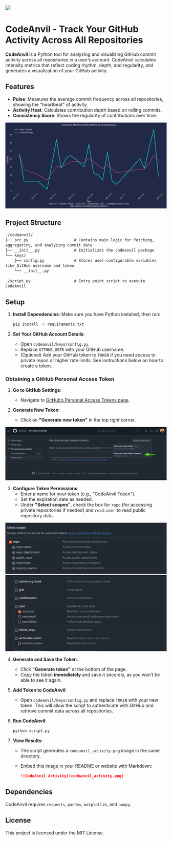 ![](codeanvil.webp)

# CodeAnvil - Track Your GitHub Activity Across All Repositories

**CodeAnvil** is a Python tool for analyzing and visualizing GitHub commit activity across all repositories in a user’s account. CodeAnvil calculates intensity metrics that reflect coding rhythm, depth, and regularity, and generates a visualization of your GitHub activity.

## Features

- **Pulse**: Measures the average commit frequency across all repositories, showing the "heartbeat" of activity.
- **Activity Heat**: Calculates contribution depth based on rolling commits.
- **Consistency Score**: Shows the regularity of contributions over time.

![](img/codeanvil_activity_monthly_activity_metrics_for_andrewrgarcia.png)

## Project Structure

```plaintext
./codeanvil/
├── src.py                    # Contains main logic for fetching, aggregating, and analyzing commit data
├── __init__.py               # Initializes the codeanvil package
└── keys/
    ├── config.py             # Stores user-configurable variables like GitHub username and token
    └── __init__.py

./script.py                   # Entry point script to execute CodeAnvil
```

## Setup

1. **Install Dependencies**: Make sure you have Python installed, then run:

   ```bash
   pip install -r requirements.txt
   ```

2. **Set Your GitHub Account Details**:
   - Open `codeanvil/keys/config.py`.
   - Replace `GITHUB_USER` with your GitHub username.
   - (Optional) Add your GitHub token to `TOKEN` if you need access to private repos or higher rate limits. See instructions below on how to create a token.

### Obtaining a GitHub Personal Access Token

1. **Go to GitHub Settings**:
   - Navigate to [GitHub’s Personal Access Tokens page](https://github.com/settings/tokens).
   
2. **Generate New Token**:
   - Click on **"Generate new token"** in the top right corner.

![](img/gh_token.png)

3. **Configure Token Permissions**:
   - Enter a name for your token (e.g., "CodeAnvil Token").
   - Set the expiration date as needed.
   - Under **"Select scopes"**, check the box for `repo` (for accessing private repositories if needed) and `read:user` to read public repository data.

![](img/gh_scopes_1.png)
![](img/gh_scopes_2.png)

4. **Generate and Save the Token**:
   - Click **"Generate token"** at the bottom of the page.
   - Copy the token **immediately** and save it securely, as you won’t be able to see it again.

5. **Add Token to CodeAnvil**:
   - Open `codeanvil/keys/config.py` and replace `TOKEN` with your new token. This will allow the script to authenticate with GitHub and retrieve commit data across all repositories.

3. **Run CodeAnvil**:

   ```bash
   python script.py
   ```

4. **View Results**:
   - The script generates a `codeanvil_activity.png` image in the same directory.
   - Embed this image in your README or website with Markdown:

     ```markdown
     ![CodeAnvil Activity](codeanvil_activity.png)
     ```

## Dependencies

CodeAnvil requires `requests`, `pandas`, `matplotlib`, and `numpy`.

## License

This project is licensed under the MIT License.
